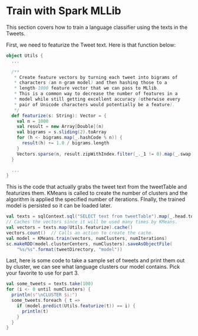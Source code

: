 # Train with Spark MLLib

This section covers how to train a language classifier using the texts in the Tweets.

First, we need to featurize the Tweet text.  Here is that function below:

```scala
object Utils {
  ...

  /**
   * Create feature vectors by turning each tweet into bigrams of
   * characters (an n-gram model) and then hashing those to a
   * length-1000 feature vector that we can pass to MLlib.
   * This is a common way to decrease the number of features in a
   * model while still getting excellent accuracy (otherwise every
   * pair of Unicode characters would potentially be a feature).
   */
  def featurize(s: String): Vector = {
    val n = 1000
    val result = new Array[Double](n)
    val bigrams = s.sliding(2).toArray
    for (h <- bigrams.map(_.hashCode % n)) {
      result(h) += 1.0 / bigrams.length
    }
    Vectors.sparse(n, result.zipWithIndex.filter(_._1 != 0).map(_.swap))
  }

  ...
}
```

This is the code that actually grabs the tweet text from the tweetTable and featurizes them.  KMeans is called to create the number of clusters and the algorithm is applied the specified number of iterations.  FInally, the trained model is persisted so it can be loaded later.
```scala
val texts = sqlContext.sql("SELECT text from tweetTable").map(_.head.toString)
// Caches the vectors since it will be used many times by KMeans.
val vectors = texts.map(Utils.featurize).cache()
vectors.count()  // Calls an action to create the cache.
val model = KMeans.train(vectors, numClusters, numIterations)
sc.makeRDD(model.clusterCenters, numClusters).saveAsObjectFile(
    "%s/%s".format(tweetDirectory, "model"))
```

Last, here is some code to take a sample set of tweets and print them out by cluster, we can see what language clusters our model contains.  Pick your favorite to use for part 3.
```scala
val some_tweets = texts.take(100)
for (i <- 0 until numClusters) {
  println(s"\nCLUSTER $i:")
  some_tweets.foreach { t =>
    if (model.predict(Utils.featurize(t)) == i) {
      println(t)
    }
  }
}
```
